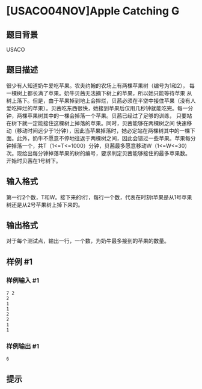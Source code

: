 # [USACO04NOV]Apple Catching G

## 题目背景

USACO

## 题目描述

很少有人知道奶牛爱吃苹果。农夫约翰的农场上有两棵苹果树（编号为1和2）， 每一棵树上都长满了苹果。奶牛贝茜无法摘下树上的苹果，所以她只能等待苹果 从树上落下。但是，由于苹果掉到地上会摔烂，贝茜必须在半空中接住苹果（没有人爱吃摔烂的苹果）。贝茜吃东西很快，她接到苹果后仅用几秒钟就能吃完。每一分钟，两棵苹果树其中的一棵会掉落一个苹果。贝茜已经过了足够的训练， 只要站在树下就一定能接住这棵树上掉落的苹果。同时，贝茜能够在两棵树之间 快速移动（移动时间远少于1分钟），因此当苹果掉落时，她必定站在两棵树其中的一棵下面。此外，奶牛不愿意不停地往返于两棵树之间，因此会错过一些苹果。苹果每分钟掉落一个，共T（1<=T<=1000）分钟，贝茜最多愿意移动W（1<=W<=30） 次。现给出每分钟掉落苹果的树的编号，要求判定贝茜能够接住的最多苹果数。 开始时贝茜在1号树下。


## 输入格式

第一行2个数，T和W。接下来的t行，每行一个数，代表在时刻t苹果是从1号苹果树还是从2号苹果树上掉下来的。


## 输出格式

对于每个测试点，输出一行，一个数，为奶牛最多接到的苹果的数量。


## 样例 #1

### 样例输入 #1
```
7 2
2
1
1
2
2
1
1
```

### 样例输出 #1

```
6
```

## 提示


